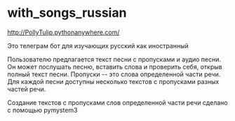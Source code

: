 # with_songs_russian
http://PollyTulip.pythonanywhere.com/

Это телеграм бот для изучающих русский как иностранный

Пользователю предлагается текст песни с пропусками и аудио песни. Он может послушать песню, вставить слова и проверить себя, открыв полный текст песни.
Пропуски -- это слова определенной части речи. Для каждой песни доступны несколько текстов с пропусками разных частей речи.

Создание текстов с пропусками слов определенной части речи сделано с помощью pymystem3







